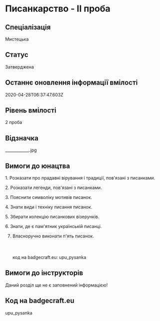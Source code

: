 # Писанкарство - ІІ проба

## Спеціалізація

Мистецька

## Статус

Затверджена

## Останнє оновлення інформації вмілості

2020-04-28T06:37:47.603Z

## Рівень вмілості

2 проба

## Відзначка

____________.jpg

## Вимоги до юнацтва

<p>1. Розказати про прадавні вірування і традиції, пов'язані з
писанками.</p>

<p>2. Розказати легенди, пов'язані з писанками.</p>

<p>3. Пояснити символіку мотивів писанок.</p>

<p>4. Знати види і техніку писання писанок.</p>

<p>5. Збирати колекцію писанкових візерунків.</p>

<p>6. Знати, де є пам'ятник українській писанці.</p>

7. Власноручно виконати п'ять писанок.<br><br><br><br>код на badgecraft.eu: upu_pysanka<br>

## Вимоги до інструкторів

Даний розділ ще не є заповнений інформацією!

## Код на badgecraft.eu

upu_pysanka